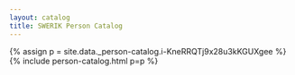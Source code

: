 ```yaml
---
layout: catalog
title: SWERIK Person Catalog
---
```

{% assign p = site.data._person-catalog.i-KneRRQTj9x28u3kKGUXgee %}
{% include person-catalog.html p=p %}

